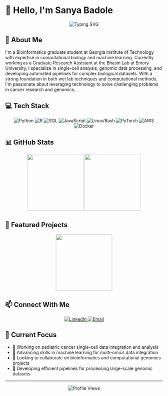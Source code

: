 # 👋 Hello, I'm Sanya Badole

<div align="center">
  <img src="https://readme-typing-svg.herokuapp.com?font=Fira+Code&pause=1000&color=2D9EF7&center=true&vCenter=true&width=435&lines=Bioinformatican;Tech+Enthusiast;Problem+Solver" alt="Typing SVG" />
</div>

## 🚀 About Me

I'm a Bioinformatics graduate student at Georgia Institute of Technology with expertise in computational biology and machine learning. Currently working as a Graduate Research Assistant at the Bhasin Lab at Emory University, I specialize in single-cell analysis, genomic data processing, and developing automated pipelines for complex biological datasets. With a strong foundation in both wet lab techniques and computational methods, I'm passionate about leveraging technology to solve challenging problems in cancer research and genomics.

## 💻 Tech Stack

<div align="center"> <img src="https://img.shields.io/badge/Python-3776AB?style=for-the-badge&logo=python&logoColor=white" alt="Python" /> <img src="https://img.shields.io/badge/R-276DC3?style=for-the-badge&logo=r&logoColor=white" alt="R" /> <img src="https://img.shields.io/badge/SQL-4479A1?style=for-the-badge&logo=mysql&logoColor=white" alt="SQL" /> <img src="https://img.shields.io/badge/JavaScript-F7DF1E?style=for-the-badge&logo=javascript&logoColor=black" alt="JavaScript" /> <img src="https://img.shields.io/badge/Linux-FCC624?style=for-the-badge&logo=linux&logoColor=black" alt="Linux/Bash" /> <img src="https://img.shields.io/badge/PyTorch-EE4C2C?style=for-the-badge&logo=pytorch&logoColor=white" alt="PyTorch" /> <img src="https://img.shields.io/badge/AWS-232F3E?style=for-the-badge&logo=amazon-aws&logoColor=white" alt="AWS" /> <img src="https://img.shields.io/badge/Docker-2496ED?style=for-the-badge&logo=docker&logoColor=white" alt="Docker" /> </div>

## 📊 GitHub Stats

<div align="center"> <img height="180em" src="https://github-readme-stats.vercel.app/api?username=sanyabadole&show_icons=true&theme=radical&include_all_commits=true&count_private=true"/> <img height="180em" src="https://github-readme-stats.vercel.app/api/top-langs/?username=sanyabadole&layout=compact&langs_count=7&theme=radical"/> </div>

## 🌟 Featured Projects

<div align="center"> <a href="https://github.com/sanyabadole/Gene-Prediction-and-Annotation"> <img height="180em" src="https://github-readme-stats.vercel.app/api/pin/?username=sanyabadole&repo=Gene-Prediction-and-Annotation&theme=radical"/> </a> </div>

## 📫 Connect With Me

<div align="center">
  <a href="https://linkedin.com/in/sanya-badole" target="_blank">
    <img src="https://img.shields.io/badge/LinkedIn-0077B5?style=for-the-badge&logo=linkedin&logoColor=white" alt="LinkedIn"/>
  </a>
  <a href="mailto:sanyabadole1@gmail.com">
    <img src="https://img.shields.io/badge/Email-D14836?style=for-the-badge&logo=gmail&logoColor=white" alt="Email"/>
  </a>
</div>

## 🎯 Current Focus

- 🔭 Working on pediatric cancer single-cell data integration and analysis
- 🌱 Advancing skills in machine learning for multi-omics data integration
- 👯 Looking to collaborate on bioinformatics and computational genomics projects
- 🧬 Developing efficient pipelines for processing large-scale genomic datasets

---

<div align="center">
  <img src="https://komarev.com/ghpvc/?username=sanyabadole&color=blueviolet&style=flat-square&label=PROFILE+VIEWS" alt="Profile Views"/>
</div>

